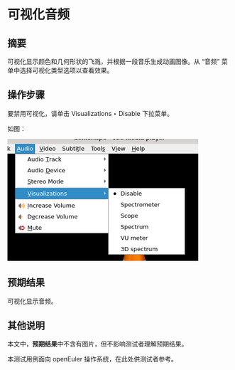 # 可视化音频

## 摘要

可视化显示颜色和几何形状的飞溅，并根据一段音乐生成动画图像。从 “音频” 菜单中选择可视化类型选项以查看效果。

## 操作步骤

要禁用可视化，请单击 Visualizations ‣ Disable 下拉菜单。

如图：

![可视化音频](./img/可视化音频.png)

## 预期结果

可视化显示音频。

## 其他说明

本文中，**预期结果**中不含有图片，但不影响测试者理解预期结果。

本测试用例面向 openEuler 操作系统，在此处供测试者参考。
